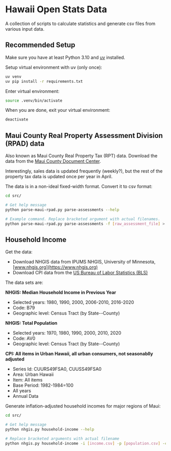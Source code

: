 # Hawaii Open Stats Data

A collection of scripts to calculate statistics and generate csv
files from various input data.

## Recommended Setup

Make sure you have at least Python 3.10 and [uv](https://docs.astral.sh/uv/getting-started/installation/) installed.

Setup virtual environment with uv (only once):
```bash
uv venv
uv pip install -r requirements.txt
```

Enter virtual environment:
```bash
source .venv/bin/activate
```

When you are done, exit your virtual environment:
```bash
deactivate
```

## Maui County Real Property Assessment Division (RPAD) data

Also known as Maui County Real Property Tax (RPT) data. Download the data from the [Maui County Document Center](https://www.mauicounty.gov/DocumentCenter/Index/231).

Interestingly, sales data is updated frequently (weekly?), but the rest of the property tax data is updated once per year in April.

The data is in a non-ideal fixed-width format. Convert it to csv format:
```bash
cd src/

# Get help message
python parse-maui-rpad.py parse-assessments --help

# Example command. Replace bracketed argument with actual filenames.
python parse-maui-rpad.py parse-assessments -f [raw_assessment_file] > out/assessments.csv
```

## Household Income
Get the data:

* Download NHGIS data from IPUMS NHGIS, University of Minnesota, [www.nhgis.org](https://www.nhgis.org)
* Download CPI data from the [US Bureau of Labor Statistics (BLS)](https://www.bls.gov/cpi/data.htm)

The data sets are:

**NHGIS: Median Household Income in Previous Year**
* Selected years: 1980, 1990, 2000, 2006-2010, 2016-2020
* Code: B79
* Geographic level: Census Tract (by State--County)

**NHGIS: Total Population**
* Selected years: 1970, 1980, 1990, 2000, 2010, 2020
* Code: AV0
* Geographic level: Census Tract (by State--County)

**CPI: All items in Urban Hawaii, all urban consumers, not seasonablly adjusted**
* Series Id: CUURS49FSA0, CUUSS49FSA0
* Area: Urban Hawaii
* Item: All items
* Base Period: 1982-1984=100
* All years
* Annual Data


Generate inflation-adjusted household incomes for major regions of Maui:
```bash
cd src/

# Get help message
python nhgis.py household-income --help

# Replace bracketed arguments with actual filename
python nhgis.py household-income -i [income.csv] -p [population.csv] -c [cpi.csv] > out/maui-household-income.csv
```
